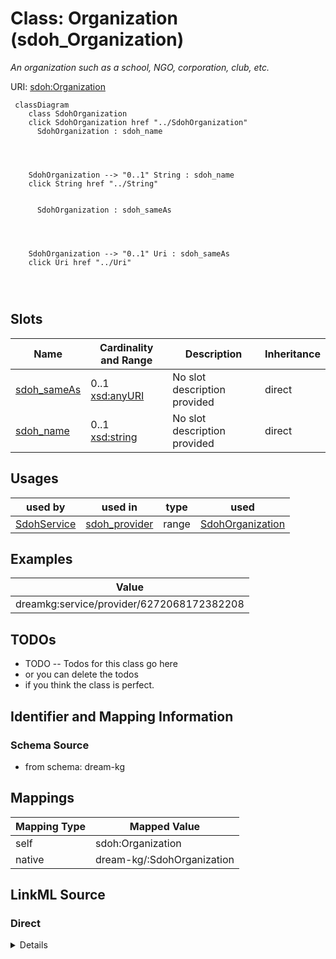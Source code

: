 

# Class: Organization (sdoh_Organization)


_An organization such as a school, NGO, corporation, club, etc._





URI: [sdoh:Organization](http://schema.org/Organization)






```mermaid
 classDiagram
    class SdohOrganization
    click SdohOrganization href "../SdohOrganization"
      SdohOrganization : sdoh_name
        
          
    
    
    SdohOrganization --> "0..1" String : sdoh_name
    click String href "../String"

        
      SdohOrganization : sdoh_sameAs
        
          
    
    
    SdohOrganization --> "0..1" Uri : sdoh_sameAs
    click Uri href "../Uri"

        
      
```




<!-- no inheritance hierarchy -->


## Slots

| Name | Cardinality and Range | Description | Inheritance |
| ---  | --- | --- | --- |
| [sdoh_sameAs](../slots/sdoh_sameAs.md) | 0..1 <br/> [xsd:anyURI](xsd:anyURI) | No slot description provided | direct |
| [sdoh_name](../slots/sdoh_name.md) | 0..1 <br/> [xsd:string](xsd:string) | No slot description provided | direct |





## Usages

| used by | used in | type | used |
| ---  | --- | --- | --- |
| [SdohService](../classes/SdohService.md) | [sdoh_provider](../slots/sdoh_provider.md) | range | [SdohOrganization](../classes/SdohOrganization.md) |







## Examples

| Value |
| --- |
| dreamkg:service/provider/6272068172382208 |

## TODOs

* TODO -- Todos for this class go here
* or you can delete the todos
* if you think the class is perfect.

## Identifier and Mapping Information







### Schema Source


* from schema: dream-kg




## Mappings

| Mapping Type | Mapped Value |
| ---  | ---  |
| self | sdoh:Organization |
| native | dream-kg/:SdohOrganization |







## LinkML Source

<!-- TODO: investigate https://stackoverflow.com/questions/37606292/how-to-create-tabbed-code-blocks-in-mkdocs-or-sphinx -->

### Direct

<details>
```yaml
name: sdoh_Organization
description: An organization such as a school, NGO, corporation, club, etc.
title: Organization
todos:
- TODO -- Todos for this class go here
- or you can delete the todos
- if you think the class is perfect.
notes:
- Class with 87 occurences.
examples:
- value: dreamkg:service/provider/6272068172382208
from_schema: dream-kg
rank: 1000
slots:
- sdoh_sameAs
- sdoh_name
class_uri: sdoh:Organization

```
</details>

### Induced

<details>
```yaml
name: sdoh_Organization
description: An organization such as a school, NGO, corporation, club, etc.
title: Organization
todos:
- TODO -- Todos for this class go here
- or you can delete the todos
- if you think the class is perfect.
notes:
- Class with 87 occurences.
examples:
- value: dreamkg:service/provider/6272068172382208
from_schema: dream-kg
rank: 1000
attributes:
  sdoh_sameAs:
    name: sdoh_sameAs
    description: No slot description provided
    todos:
    - TODO -- Todos for this slot go here
    - or you can delete the todos
    - if you think the class is perfect.
    comments:
    - 127 occurrences with subject type sdoh_Organization and object type uri.
    examples:
    - value: dreamkg:service/provider/5518091445075968 sdoh:sameAs https://www.facebook.com/gpass19120/
    from_schema: dream-kg
    rank: 1000
    slot_uri: sdoh:sameAs
    alias: sdoh_sameAs
    owner: sdoh_Organization
    domain_of:
    - sdoh_Organization
    range: uri
  sdoh_name:
    name: sdoh_name
    description: No slot description provided
    todos:
    - TODO -- Todos for this slot go here
    - or you can delete the todos
    - if you think the class is perfect.
    comments:
    - 88 occurrences with subject type sdoh_Service and object type string.
    - 89 occurrences with subject type sdoh_Organization and object type string.
    examples:
    - value: dreamkg:service/5175494499368960 sdoh:name Food Baskets
    - value: dreamkg:service/provider/5680777996009472 sdoh:name Youth Service Inc
    from_schema: dream-kg
    rank: 1000
    slot_uri: sdoh:name
    alias: sdoh_name
    owner: sdoh_Organization
    domain_of:
    - sdoh_Organization
    - sdoh_Service
    range: string
class_uri: sdoh:Organization

```
</details>